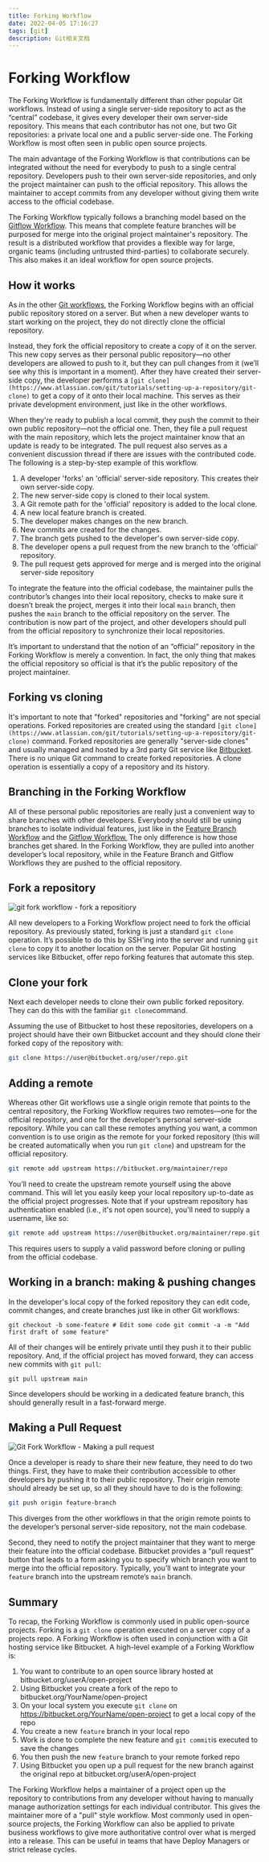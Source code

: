 ```yaml
---
title: Forking Workflow
date: 2022-04-05 17:16:27
tags: [git]
description: Git相关文档
---
```


# Forking Workflow

The Forking Workflow is fundamentally different than other popular Git workflows. Instead of using a single server-side repository to act as the “central” codebase, it gives every developer their own server-side repository. This means that each contributor has not one, but two Git repositories: a private local one and a public server-side one. The Forking Workflow is most often seen in public open source projects.

The main advantage of the Forking Workflow is that contributions can be integrated without the need for everybody to push to a single central repository. Developers push to their own server-side repositories, and only the project maintainer can push to the official repository. This allows the maintainer to accept commits from any developer without giving them write access to the official codebase.

The Forking Workflow typically follows a branching model based on the [Gitflow Workflow](https://www.atlassian.com/git/tutorials/comparing-workflows/gitflow-workflow). This means that complete feature branches will be purposed for merge into the original project maintainer's repository. The result is a distributed workflow that provides a flexible way for large, organic teams (including untrusted third-parties) to collaborate securely. This also makes it an ideal workflow for open source projects.  


## How it works

As in the other [Git workflows](https://www.atlassian.com/git/tutorials/comparing-workflows), the Forking Workflow begins with an official public repository stored on a server. But when a new developer wants to start working on the project, they do not directly clone the official repository.

Instead, they fork the official repository to create a copy of it on the server. This new copy serves as their personal public repository—no other developers are allowed to push to it, but they can pull changes from it (we’ll see why this is important in a moment). After they have created their server-side copy, the developer performs a `[git clone](https://www.atlassian.com/git/tutorials/setting-up-a-repository/git-clone)` to get a copy of it onto their local machine. This serves as their private development environment, just like in the other workflows.

When they're ready to publish a local commit, they push the commit to their own public repository—not the official one. Then, they file a pull request with the main repository, which lets the project maintainer know that an update is ready to be integrated. The pull request also serves as a convenient discussion thread if there are issues with the contributed code. The following is a step-by-step example of this workflow.

1.  A developer 'forks' an 'official' server-side repository. This creates their own server-side copy.
2.  The new server-side copy is cloned to their local system.
3.  A Git remote path for the 'official' repository is added to the local clone.
4.  A new local feature branch is created.
5.  The developer makes changes on the new branch.
6.  New commits are created for the changes.
7.  The branch gets pushed to the developer's own server-side copy.
8.  The developer opens a pull request from the new branch to the 'official' repository.
9.  The pull request gets approved for merge and is merged into the original server-side repository  
    

To integrate the feature into the official codebase, the maintainer pulls the contributor’s changes into their local repository, checks to make sure it doesn’t break the project, merges it into their local `main` branch, then pushes the `main` branch to the official repository on the server. The contribution is now part of the project, and other developers should pull from the official repository to synchronize their local repositories.

It’s important to understand that the notion of an “official” repository in the Forking Workflow is merely a convention. In fact, the only thing that makes the official repository so official is that it’s the public repository of the project maintainer.

## Forking vs cloning

It's important to note that "forked" repositories and "forking" are not special operations. Forked repositories are created using the standard `[git clone](https://www.atlassian.com/git/tutorials/setting-up-a-repository/git-clone)` command. Forked repositories are generally "server-side clones" and usually managed and hosted by a 3rd party Git service like [Bitbucket](https://bitbucket.org/product). There is no unique Git command to create forked repositories. A clone operation is essentially a copy of a repository and its history. 

## Branching in the Forking Workflow

All of these personal public repositories are really just a convenient way to share branches with other developers. Everybody should still be using branches to isolate individual features, just like in the [Feature Branch Workflow](https://www.atlassian.com/git/tutorials/comparing-workflows/feature-branch-workflow) and the [Gitflow Workflow.](https://www.atlassian.com/git/tutorials/comparing-workflows/gitflow-workflow) The only difference is how those branches get shared. In the Forking Workflow, they are pulled into another developer’s local repository, while in the Feature Branch and Gitflow Workflows they are pushed to the official repository.

## Fork a repository

![git fork workflow - fork a repositiory](https://wac-cdn.atlassian.com/dam/jcr:642c56e3-ddc6-43ff-ab86-c5cd845afd05/03.svg?cdnVersion=116)

All new developers to a Forking Workflow project need to fork the official repository. As previously stated, forking is just a standard `git clone` operation. It’s possible to do this by SSH’ing into the server and running `git clone` to copy it to another location on the server. Popular Git hosting services like Bitbucket, offer repo forking features that automate this step.

## Clone your fork

Next each developer needs to clone their own public forked repository. They can do this with the familiar `git clone`command.

Assuming the use of Bitbucket to host these repositories, developers on a project should have their own Bitbucket account and they should clone their forked copy of the repository with:

```sh
git clone https://user@bitbucket.org/user/repo.git
```

## Adding a remote

Whereas other Git workflows use a single origin remote that points to the central repository, the Forking Workflow requires two remotes—one for the official repository, and one for the developer’s personal server-side repository. While you can call these remotes anything you want, a common convention is to use origin as the remote for your forked repository (this will be created automatically when you run `git clone`) and upstream for the official repository.

```sh
git remote add upstream https://bitbucket.org/maintainer/repo
```

You’ll need to create the upstream remote yourself using the above command. This will let you easily keep your local repository up-to-date as the official project progresses. Note that if your upstream repository has authentication enabled (i.e., it's not open source), you'll need to supply a username, like so:

```sh
git remote add upstream https://user@bitbucket.org/maintainer/repo.git
```

This requires users to supply a valid password before cloning or pulling from the official codebase.

## Working in a branch: making & pushing changes

In the developer's local copy of the forked repository they can edit code, commit changes, and create branches just like in other Git workflows:

 `git checkout -b some-feature # Edit some code git commit -a -m "Add first draft of some feature"`

All of their changes will be entirely private until they push it to their public repository. And, if the official project has moved forward, they can access new commits with `git pull`:

 `git pull upstream main`

Since developers should be working in a dedicated feature branch, this should generally result in a fast-forward merge.

## Making a Pull Request

![Git Fork Workflow - Making a pull request](https://wac-cdn.atlassian.com/dam/jcr:0de71551-5c08-4fc4-ab6d-dc8a51bfcc5a/05.svg?cdnVersion=116)

Once a developer is ready to share their new feature, they need to do two things. First, they have to make their contribution accessible to other developers by pushing it to their public repository. Their origin remote should already be set up, so all they should have to do is the following:

```sh
git push origin feature-branch
```

This diverges from the other workflows in that the origin remote points to the developer’s personal server-side repository, not the main codebase.

Second, they need to notify the project maintainer that they want to merge their feature into the official codebase. Bitbucket provides a “pull request” button that leads to a form asking you to specify which branch you want to merge into the official repository. Typically, you’ll want to integrate your `feature` branch into the upstream remote’s `main` branch.

## Summary

To recap, the Forking Workflow is commonly used in public open-source projects. Forking is a `git clone` operation executed on a server copy of a projects repo. A Forking Workflow is often used in conjunction with a Git hosting service like Bitbucket. A high-level example of a Forking Workflow is:

1.  You want to contribute to an open source library hosted at bitbucket.org/userA/open-project
2.  Using Bitbucket you create a fork of the repo to bitbucket.org/YourName/open-project
3.  On your local system you execute `git clone` on https://bitbucket.org/YourName/open-project to get a local copy of the repo
4.  You create a new `feature` branch in your local repo
5.  Work is done to complete the new feature and `git commit`is executed to save the changes
6.  You then push the new `feature` branch to your remote forked repo
7.  Using Bitbucket you open up a pull request for the new branch against the original repo at bitbucket.org/userA/open-project  
    

The Forking Workflow helps a maintainer of a project open up the repository to contributions from any developer without having to manually manage authorization settings for each individual contributor. This gives the maintainer more of a "pull" style workflow. Most commonly used in open-source projects, the Forking Workflow can also be applied to private business workflows to give more authoritative control over what is merged into a release. This can be useful in teams that have Deploy Managers or strict release cycles.